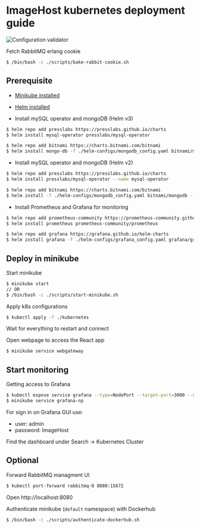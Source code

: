 # ImageHost kubernetes deployment guide

![Configuration validator](https://github.com/MSDO-ImageHost/Deployment/workflows/Configuration%20validator/badge.svg)

Fetch RabbitMQ erlang cookie
```bash
$ /bin/bash -c ./scripts/bake-rabbit-cookie.sh
```

## Prerequisite
- [Minikube installed](https://minikube.sigs.k8s.io/docs/start/)

- [Helm installed](https://helm.sh/docs/intro/install/)


- Install mySQL operator and mongoDB (Helm v3)
```bash
$ helm repo add presslabs https://presslabs.github.io/charts
$ helm install mysql-operator presslabs/mysql-operator

$ helm repo add bitnami https://charts.bitnami.com/bitnami
$ helm install mongo-db -f ./helm-configs/mongodb_config.yaml bitnami/mongodb
```
- Install mySQL operator and mongoDB (Helm v2)
```bash
$ helm repo add presslabs https://presslabs.github.io/charts
$ helm install presslabs/mysql-operator --name mysql-operator

$ helm repo add bitnami https://charts.bitnami.com/bitnami
$ helm install -f ./helm-configs/mongodb_config.yaml bitnami/mongodb --name mongo-db
```
- Install Prometheus and Grafana for monitoring
```bash
$ helm repo add prometheus-community https://prometheus-community.github.io/helm-charts
$ helm install prometheus prometheus-community/prometheus

$ helm repo add grafana https://grafana.github.io/helm-charts
$ helm install grafana -f ./helm-configs/grafana_config.yaml grafana/grafana
```

## Deploy in minikube

Start minikube
```bash
$ minikube start
// OR
$ /bin/bash -c ./scripts/start-minikube.sh

```

Apply k8s configurations
```bash
$ kubectl apply -f ./kubernetes
```

Wait for everything to restart and connect

Open webpage to access the React app
```bash
$ minikube service webgateway
```

## Start monitoring
Getting access to Grafana
```bash
$ kubectl expose service grafana --type=NodePort --target-port=3000 --name=grafana-np
$ minikube service grafana-np
```
For sign in on Grafana GUI use:   
- user: admin   
- password: ImageHost

Find the dashboard under Search -> Kubernetes Cluster



## Optional
Forward RabbitMQ managment UI
```bash
$ kubectl port-forward rabbitmq-0 8080:15672
```
Open http://localhost:8080


Authenticate minikube (`default` namespace) with Dockerhub
```bash
$ /bin/bash -c ./scripts/authenticate-dockerhub.sh
```

